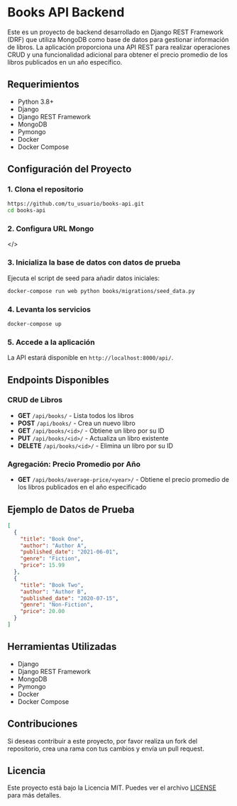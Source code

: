 # Books API Backend

Este es un proyecto de backend desarrollado en Django REST Framework (DRF) que utiliza MongoDB como base de datos para gestionar información de libros. La aplicación proporciona una API REST para realizar operaciones CRUD y una funcionalidad adicional para obtener el precio promedio de los libros publicados en un año específico.

## Requerimientos

- Python 3.8+
- Django
- Django REST Framework
- MongoDB
- Pymongo
- Docker
- Docker Compose

## Configuración del Proyecto

### 1. Clona el repositorio

```bash
https://github.com/tu_usuario/books-api.git
cd books-api
```

### 2. Configura URL Mongo

</>

### 3. Inicializa la base de datos con datos de prueba

Ejecuta el script de seed para añadir datos iniciales:

```bash
docker-compose run web python books/migrations/seed_data.py
```

### 4. Levanta los servicios

```bash
docker-compose up
```

### 5. Accede a la aplicación

La API estará disponible en `http://localhost:8000/api/`.

## Endpoints Disponibles

### CRUD de Libros

- **GET** `/api/books/` - Lista todos los libros
- **POST** `/api/books/` - Crea un nuevo libro
- **GET** `/api/books/<id>/` - Obtiene un libro por su ID
- **PUT** `/api/books/<id>/` - Actualiza un libro existente
- **DELETE** `/api/books/<id>/` - Elimina un libro por su ID

### Agregación: Precio Promedio por Año

- **GET** `/api/books/average-price/<year>/` - Obtiene el precio promedio de los libros publicados en el año especificado

## Ejemplo de Datos de Prueba

```json
[
  {
    "title": "Book One",
    "author": "Author A",
    "published_date": "2021-06-01",
    "genre": "Fiction",
    "price": 15.99
  },
  {
    "title": "Book Two",
    "author": "Author B",
    "published_date": "2020-07-15",
    "genre": "Non-Fiction",
    "price": 20.00
  }
]
```

## Herramientas Utilizadas

- Django
- Django REST Framework
- MongoDB
- Pymongo
- Docker
- Docker Compose

## Contribuciones

Si deseas contribuir a este proyecto, por favor realiza un fork del repositorio, crea una rama con tus cambios y envía un pull request.

## Licencia

Este proyecto está bajo la Licencia MIT. Puedes ver el archivo [LICENSE](LICENSE) para más detalles.
